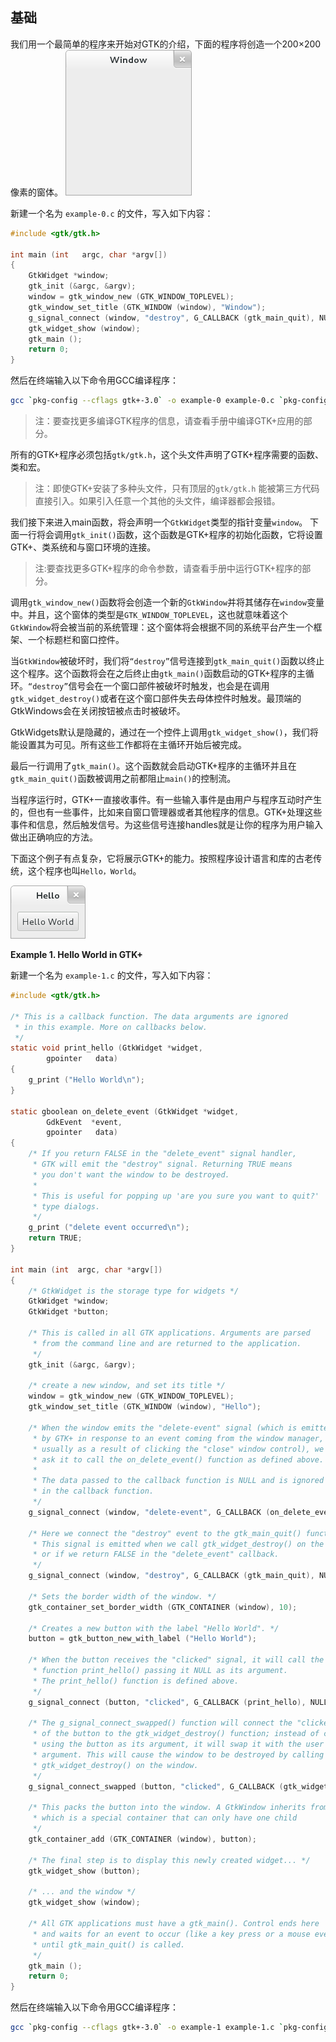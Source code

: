 ## 基础

我们用一个最简单的程序来开始对GTK的介绍，下面的程序将创造一个200×200像素的窗体。
![window_default](../images/window_default.png)

新建一个名为 `example-0.c` 的文件，写入如下内容：

```c
#include <gtk/gtk.h>

int main (int   argc, char *argv[])
{
    GtkWidget *window;
    gtk_init (&argc, &argv);
    window = gtk_window_new (GTK_WINDOW_TOPLEVEL);
    gtk_window_set_title (GTK_WINDOW (window), "Window");
    g_signal_connect (window, "destroy", G_CALLBACK (gtk_main_quit), NULL);
    gtk_widget_show (window);
    gtk_main ();
    return 0;
}
```
然后在终端输入以下命令用GCC编译程序：

```bash
gcc `pkg-config --cflags gtk+-3.0` -o example-0 example-0.c `pkg-config --libs gtk+-3.0`
```
>注：要查找更多编译GTK程序的信息，请查看手册中编译GTK+应用的部分。

所有的GTK+程序必须包括`gtk/gtk.h`，这个头文件声明了GTK+程序需要的函数、类和宏。

>注：即使GTK+安装了多种头文件，只有顶层的`gtk/gtk.h` 能被第三方代码直接引入。如果引入任意一个其他的头文件，编译器都会报错。

我们接下来进入main函数，将会声明一个`GtkWidget`类型的指针变量`window`。
下面一行将会调用`gtk_init()`函数，这个函数是GTK+程序的初始化函数，它将设置GTK+、类系统和与窗口环境的连接。

>注:要查找更多GTK+程序的命令参数，请查看手册中运行GTK+程序的部分。

调用`gtk_window_new()`函数将会创造一个新的`GtkWindow`并将其储存在`window`变量中。并且，这个窗体的类型是`GTK_WINDOW_TOPLEVEL`，这也就意味着这个`GtkWindow`将会被当前的系统管理：这个窗体将会根据不同的系统平台产生一个框架、一个标题栏和窗口控件。

当`GtkWindow`被破坏时，我们将`“destroy”`信号连接到`gtk_main_quit()`函数以终止这个程序。这个函数将会在之后终止由`gtk_main()`函数启动的GTK+程序的主循环。`“destroy”`信号会在一个窗口部件被破坏时触发，也会是在调用`gtk_widget_destroy()`或者在这个窗口部件失去母体控件时触发。最顶端的GtkWindows会在关闭按钮被点击时被破坏。

GtkWidgets默认是隐藏的，通过在一个控件上调用`gtk_widget_show()`，我们将能设置其为可见。所有这些工作都将在主循环开始后被完成。

最后一行调用了`gtk_main()`。这个函数就会启动GTK+程序的主循环并且在`gtk_main_quit()`函数被调用之前都阻止`main()`的控制流。

当程序运行时，GTK+一直接收事件。有一些输入事件是由用户与程序互动时产生的，但也有一些事件，比如来自窗口管理器或者其他程序的信息。GTK+处理这些事件和信息，然后触发信号。为这些信号连接handles就是让你的程序为用户输入做出正确响应的方法。

下面这个例子有点复杂，它将展示GTK+的能力。按照程序设计语言和库的古老传统，这个程序也叫`Hello，World`。

![hello_worldpng](../images/hello_world.png)

**Example 1. Hello World in GTK+**

新建一个名为 `example-1.c` 的文件，写入如下内容：

```c
#include <gtk/gtk.h>

/* This is a callback function. The data arguments are ignored
 * in this example. More on callbacks below.
 */
static void print_hello (GtkWidget *widget,
		gpointer   data)
{
    g_print ("Hello World\n");
}

static gboolean on_delete_event (GtkWidget *widget,
		GdkEvent  *event,
		gpointer   data)
{
    /* If you return FALSE in the "delete_event" signal handler,
     * GTK will emit the "destroy" signal. Returning TRUE means
     * you don't want the window to be destroyed.
     *
     * This is useful for popping up 'are you sure you want to quit?'
     * type dialogs.
     */
    g_print ("delete event occurred\n");
    return TRUE;
}

int main (int  argc, char *argv[])
{
    /* GtkWidget is the storage type for widgets */
    GtkWidget *window;
    GtkWidget *button;

    /* This is called in all GTK applications. Arguments are parsed
     * from the command line and are returned to the application.
     */
    gtk_init (&argc, &argv);

    /* create a new window, and set its title */
    window = gtk_window_new (GTK_WINDOW_TOPLEVEL);
    gtk_window_set_title (GTK_WINDOW (window), "Hello");

    /* When the window emits the "delete-event" signal (which is emitted
     * by GTK+ in response to an event coming from the window manager,
     * usually as a result of clicking the "close" window control), we
     * ask it to call the on_delete_event() function as defined above.
     *
     * The data passed to the callback function is NULL and is ignored
     * in the callback function.
     */
    g_signal_connect (window, "delete-event", G_CALLBACK (on_delete_event), NULL);

    /* Here we connect the "destroy" event to the gtk_main_quit() function.
     * This signal is emitted when we call gtk_widget_destroy() on the window,
     * or if we return FALSE in the "delete_event" callback.
     */
    g_signal_connect (window, "destroy", G_CALLBACK (gtk_main_quit), NULL);

    /* Sets the border width of the window. */
    gtk_container_set_border_width (GTK_CONTAINER (window), 10);

    /* Creates a new button with the label "Hello World". */
    button = gtk_button_new_with_label ("Hello World");

    /* When the button receives the "clicked" signal, it will call the
     * function print_hello() passing it NULL as its argument.
     * The print_hello() function is defined above.
     */
    g_signal_connect (button, "clicked", G_CALLBACK (print_hello), NULL);

    /* The g_signal_connect_swapped() function will connect the "clicked" signal
     * of the button to the gtk_widget_destroy() function; instead of calling it
     * using the button as its argument, it will swap it with the user data
     * argument. This will cause the window to be destroyed by calling
     * gtk_widget_destroy() on the window.
     */
    g_signal_connect_swapped (button, "clicked", G_CALLBACK (gtk_widget_destroy), window);

    /* This packs the button into the window. A GtkWindow inherits from GtkBin,
     * which is a special container that can only have one child
     */
    gtk_container_add (GTK_CONTAINER (window), button);

    /* The final step is to display this newly created widget... */
    gtk_widget_show (button);

    /* ... and the window */
    gtk_widget_show (window);

    /* All GTK applications must have a gtk_main(). Control ends here
     * and waits for an event to occur (like a key press or a mouse event),
     * until gtk_main_quit() is called.
     */
    gtk_main ();
    return 0;
}

```
然后在终端输入以下命令用GCC编译程序：

```bash
gcc `pkg-config --cflags gtk+-3.0` -o example-1 example-1.c `pkg-config --libs gtk+-3.0`
```




